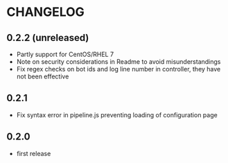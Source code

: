 CHANGELOG
=========

0.2.2 (unreleased)
------------------
* Partly support for CentOS/RHEL 7
* Note on security considerations in Readme to avoid misunderstandings
* Fix regex checks on bot ids and log line number in controller, they have not been effective

0.2.1
-----
* Fix syntax error in pipeline.js preventing loading of configuration page

0.2.0
----
* first release
